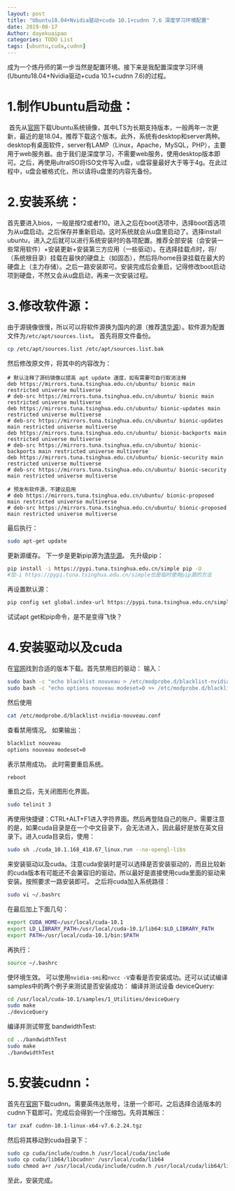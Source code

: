 ```yaml
---
layout: post
title: "Ubuntu18.04+Nvidia驱动+cuda 10.1+cudnn 7.6 深度学习环境配置"
date: 2019-08-17
Author: dayekuaipao
categories: TODO List
tags: [ubuntu,cuda,cudnn]
---
```

​		成为一个炼丹师的第一步当然是配置环境。接下来是我配置深度学习环境(Ubuntu18.04+Nvidia驱动+cuda 10.1+cudnn 7.6)的过程。
# 1.制作Ubuntu启动盘：
​		首先从[官网](https://cn.ubuntu.com/download)下载Ubuntu系统镜像，其中LTS为长期支持版本，一般两年一次更新，最近的是18.04，推荐下载这个版本。此外，系统有desktop和server两种。desktop有桌面软件，server有LAMP（Linux，Apache，MySQL，PHP），主要用于web服务器。由于我们是深度学习，不需要web服务，使用desktop版本即可。之后，再使用ultraISO将ISO文件写入u盘，u盘容量最好大于等于4g。在此过程中，u盘会被格式化，所以请将u盘里的内容先备份。
# 2.安装系统：
​		首先要进入bios，一般是按f2或者f10。进入之后在boot选项中，选择boot首选项为从u盘启动。之后保存并重新启动。这时系统就会从u盘里启动了。选择install ubuntu，进入之后就可以进行系统安装时的各项配置。推荐全部安装（会安装一些常用软件）+安装更新+安装第三方应用（一些驱动）。在选择挂载点时，将/（系统根目录）挂载在最快的硬盘上（如固态），然后将/home目录挂载在最大的硬盘上（主力存储）。之后一路安装即可。安装完成后会重启，记得修改boot启动项到硬盘，不然又会从u盘启动，再来一次安装过程。
# 3.修改软件源：
由于源镜像很慢，所以可以将软件源换为国内的源（推荐[清华源](https://mirrors.tuna.tsinghua.edu.cn/help/ubuntu/)）。软件源为配置文件为`/etc/apt/sources.list`。
首先将原文件备份。

```sh
cp /etc/apt/sources.list /etc/apt/sources.list.bak
```
然后修改原文件，将其中的内容改为：
```
# 默认注释了源码镜像以提高 apt update 速度，如有需要可自行取消注释
deb https://mirrors.tuna.tsinghua.edu.cn/ubuntu/ bionic main restricted universe multiverse
# deb-src https://mirrors.tuna.tsinghua.edu.cn/ubuntu/ bionic main restricted universe multiverse
deb https://mirrors.tuna.tsinghua.edu.cn/ubuntu/ bionic-updates main restricted universe multiverse
# deb-src https://mirrors.tuna.tsinghua.edu.cn/ubuntu/ bionic-updates main restricted universe multiverse
deb https://mirrors.tuna.tsinghua.edu.cn/ubuntu/ bionic-backports main restricted universe multiverse
# deb-src https://mirrors.tuna.tsinghua.edu.cn/ubuntu/ bionic-backports main restricted universe multiverse
deb https://mirrors.tuna.tsinghua.edu.cn/ubuntu/ bionic-security main restricted universe multiverse
# deb-src https://mirrors.tuna.tsinghua.edu.cn/ubuntu/ bionic-security main restricted universe multiverse

# 预发布软件源，不建议启用
# deb https://mirrors.tuna.tsinghua.edu.cn/ubuntu/ bionic-proposed main restricted universe multiverse
# deb-src https://mirrors.tuna.tsinghua.edu.cn/ubuntu/ bionic-proposed main restricted universe multiverse
```
最后执行：
```sh
sudo apt-get update
```
更新源缓存。
下一步是更新pip源为[清华源](https://mirrors.tuna.tsinghua.edu.cn/help/pypi/)。
先升级pip：
```sh
pip install -i https://pypi.tuna.tsinghua.edu.cn/simple pip -U
#加-i https://pypi.tuna.tsinghua.edu.cn/simple也是临时使用pip源的方法
```
再设置默认源：
```sh
pip config set global.index-url https://pypi.tuna.tsinghua.edu.cn/simple
```
试试apt get和pip命令，是不是变得飞快？
# 4.安装驱动以及cuda
在[官网](https://developer.nvidia.com/cuda-downloads)找到合适的版本下载。首先禁用旧的驱动：
输入：
```sh
sudo bash -c "echo blacklist nouveau > /etc/modprobe.d/blacklist-nvidia-nouveau.conf"
sudo bash -c "echo options nouveau modeset=0 >> /etc/modprobe.d/blacklist-nvidia-nouveau.conf"
```
然后使用
```sh
cat /etc/modprobe.d/blacklist-nvidia-nouveau.conf
```
查看禁用情况。
如果输出：
```sh
blacklist nouveau
options nouveau modeset=0
```
表示禁用成功。
此时需要重启系统。
```sh
reboot
```
重启之后，先关闭图形化界面。
```sh
sudo telinit 3
```
再使用快捷键：CTRL+ALT+F1进入字符界面。然后再登陆自己的账户。需要注意的是，如果cuda目录是在一个中文目录下，会无法进入，因此最好是放在英文目录下。进入cuda目录后，使用：
```sh
sudo sh ./cuda_10.1.168_418.67_linux.run --no-opengl-libs
```
来安装驱动以及cuda。注意cuda安装时是可以选择是否安装驱动的，而且比较新的cuda版本有可能还不会兼容旧的驱动，所以最好是直接使用cuda里面的驱动来安装。按照要求一路安装即可。
之后将cuda加入系统路径：
```sh
sudo vi ~/.bashrc
```
在最后加上下面几句：
```sh
export CUDA_HOME=/usr/local/cuda-10.1
export LD_LIBRARY_PATH=/usr/local/cuda-10.1/lib64:$LD_LIBRARY_PATH
export PATH=/usr/local/cuda-10.1/bin:$PATH
```
再执行：
```sh
source ~/.bashrc
```
使环境生效。
可以使用`nvidia-smi`和`nvcc -V`查看是否安装成功。还可以试试编译samples中的两个例子来测试是否安装成功：
编译并测试设备 deviceQuery:
```sh
cd /usr/local/cuda-10.1/samples/1_Utilities/deviceQuery
sudo make
./deviceQuery
```
编译并测试带宽 bandwidthTest:
```sh
cd ../bandwidthTest
sudo make
./bandwidthTest
```
# 5.安装cudnn：
首先在[官网](https://developer.nvidia.com/rdp/cudnn-download)下载cudnn。需要英伟达账号，注册一个即可。之后选择合适版本的cudnn下载即可。完成后会得到一个压缩包。先将其解压：
```sh
tar zxaf cudnn-10.1-linux-x64-v7.6.2.24.tgz
```
然后将其移动到cuda目录下：
```sh
sudo cp cuda/include/cudnn.h /usr/local/cuda/include
sudo cp cuda/lib64/libcudnn* /usr/local/cuda/lib64
sudo chmod a+r /usr/local/cuda/include/cudnn.h /usr/local/cuda/lib64/libcudnn*
```
至此，安装完成。  
